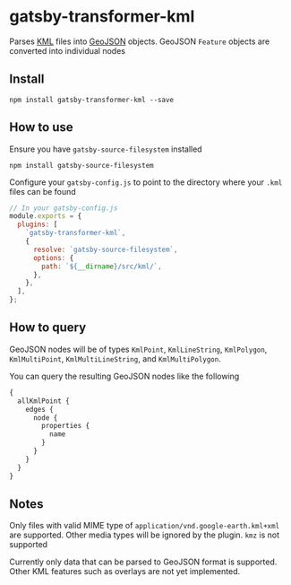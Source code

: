 # gatsby-transformer-kml
Parses [KML](https://developers.google.com/kml/) files into [GeoJSON](http://geojson.org/) objects. GeoJSON `Feature` objects are converted into individual nodes

## Install

`npm install gatsby-transformer-kml --save`

## How to use

Ensure you have `gatsby-source-filesystem` installed

`npm install gatsby-source-filesystem` 

Configure your `gatsby-config.js` to point to the directory where your `.kml` files can be found

```javascript
// In your gatsby-config.js
module.exports = {
  plugins: [
    `gatsby-transformer-kml`,
    {
      resolve: `gatsby-source-filesystem`,
      options: {
        path: `${__dirname}/src/kml/`,
      },
    },
  ],
};

```

## How to query

GeoJSON nodes will be of types `KmlPoint`, `KmlLineString`, `KmlPolygon`, `KmlMultiPoint`, `KmlMultiLineString`, and `KmlMultiPolygon`. 

You can query the resulting GeoJSON nodes like the following

```graphql
{
  allKmlPoint {
  	edges {
      node {
        properties {
          name
        }
      }
    }
  }
}
```

## Notes

Only files with valid MIME type of `application/vnd.google-earth.kml+xml` are supported. Other media types will be ignored by the plugin. `kmz` is not supported

Currently only data that can be parsed to GeoJSON format is supported. Other KML features such as overlays are not yet implemented.


